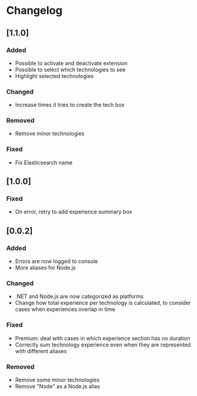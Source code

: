 # Changelog

## [1.1.0]

### Added
* Possible to activate and deactivate extension
* Possible to select which technologies to see
* Highlight selected technologies

### Changed
* Increase times it tries to create the tech box

### Removed
* Remove minor technologies

### Fixed
* Fix Elasticsearch name

## [1.0.0]

### Fixed
* On error, retry to add experience summary box

## [0.0.2]

### Added
* Errors are now logged to console
* More aliases for Node.js

### Changed
* .NET and Node.js are now categorized as platforms
* Change how total experience per technology is calculated, to consider cases when experiences overlap in time

### Fixed
* Premium: deal with cases in which experience section has no duration
* Correctly sum technology experience even when they are represented with different aliases

### Removed
* Remove some minor technologies
* Remove "Node" as a Node.js alias
